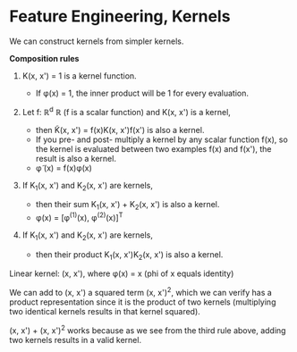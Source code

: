 # Feature Engineering, Kernels

We can construct kernels from simpler kernels.

**Composition rules**

1. K(x, x') = 1 is a kernel function.

   - If φ(x) = 1, the inner product will be 1 for every evaluation.

2. Let f: ℝ<sup>d</sup> ℝ (f is a scalar function) and K(x, x') is a kernel,

   - then K̃(x, x') = f(x)K(x, x')f(x') is also a kernel.
   - If you pre- and post- multiply a kernel by any scalar function f(x), so the kernel is evaluated between two examples f(x) and f(x'), the result is also a kernel.
   - φ̃ (x) = f(x)φ(x)

3. If K<sub>1</sub>(x, x') and K<sub>2</sub>(x, x') are kernels,

   - then their sum K<sub>1</sub>(x, x') + K<sub>2</sub>(x, x') is also a kernel.
   - φ(x) = [φ<sup>(1)</sup>(x), φ<sup>(2)</sup>(x)]<sup>T</sup>

4. If K<sub>1</sub>(x, x') and K<sub>2</sub>(x, x') are kernels,

   - then their product K<sub>1</sub>(x, x')K<sub>2</sub>(x, x') is also a kernel.

Linear kernel: (x, x'), where φ(x) = x (phi of x equals identity)

We can add to (x, x') a squared term (x, x')<sup>2</sup>, which we can verify has a product representation since it is the product of two kernels (multiplying two identical kernels results in that kernel squared).

(x, x') + (x, x')<sup>2</sup> works because as we see from the third rule above, adding two kernels results in a valid kernel.
